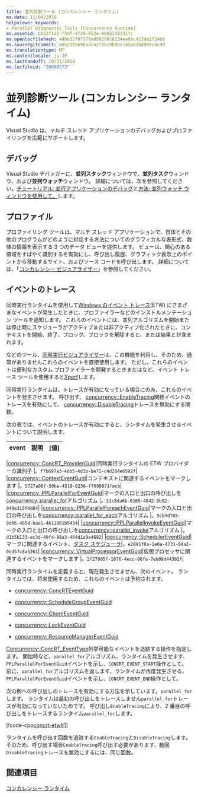 ```yaml
---
title: 並列診断ツール (コンカレンシー ランタイム)
ms.date: 11/04/2016
helpviewer_keywords:
- Parallel Diagnostic Tools [Concurrency Runtime]
ms.assetid: b1a3f1d2-f5df-4f29-852e-906b3d8341fc
ms.openlocfilehash: 44bb32f87379a05829816234ee8bc412de1f24b6
ms.sourcegitcommit: 6052185696adca270bc9bdbec45a626dd89cdcdd
ms.translationtype: MT
ms.contentlocale: ja-JP
ms.lasthandoff: 10/31/2018
ms.locfileid: "50608573"
---
```

# <a name="parallel-diagnostic-tools-concurrency-runtime"></a>並列診断ツール (コンカレンシー ランタイム)

Visual Studio は、マルチ スレッド アプリケーションのデバッグおよびプロファイリングを広範にサポートします。

## <a name="debugging"></a>デバッグ

Visual Studio デバッガーに、**並列スタック**ウィンドウで、**並列タスク**ウィンドウ、および**並列ウォッチ**ウィンドウ。 詳細については、次を参照してください。[チュートリアル: 並行アプリケーションのデバッグ](/visualstudio/debugger/walkthrough-debugging-a-parallel-application)と[方法: 並列ウォッチ ウィンドウを使用して、](/visualstudio/debugger/how-to-use-the-parallel-watch-window)します。

## <a name="profiling"></a>プロファイル

プロファイリング ツールは、マルチ スレッド アプリケーションで、自体とその他のプログラムがどのように対話する方法についてのグラフィカルな表形式、数値の情報を表示する 3 つのデータ ビューを提供します。 ビューは、関心のある領域をすばやく識別するを有効にし、呼び出し履歴、グラフィック表示上のポイントから移動するサイト、およびソース コードを呼び出します。 詳細については、「[コンカレンシー ビジュアライザー](/visualstudio/profiling/concurrency-visualizer)」を参照してください。

## <a name="event-tracing"></a>イベントのトレース

同時実行ランタイムを使用して[Windows のイベント トレース](/windows/desktop/ETW/event-tracing-portal)(ETW) にさまざまなイベントが発生したときに、プロファイラーなどのインストルメンテーション ツールを通知します。 これらのイベントには、並列アルゴリズムを開始または停止時にスケジューラがアクティブまたは非アクティブ化されたときに、コンテキストを開始、終了、ブロック、ブロックを解除すると、または結果とが含まれます。

などのツール、[同時実行ビジュアライザー](/visualstudio/profiling/concurrency-visualizer)は、この機能を利用し、そのため、通常がありませんこれらのイベントを直接使用します。 ただし、これらのイベントは便利なカスタム プロファイラーを開発するときまたはなど、イベント トレース ツールを使用すると[Xperf](http://go.microsoft.com/fwlink/p/?linkid=160628)します。

同時実行ランタイムは、トレースが有効になっている場合にのみ、これらのイベントを発生させます。 呼び出す、 [concurrency::EnableTracing](reference/concurrency-namespace-functions.md#enabletracing)関数イベントのトレースを有効にして、 [concurrency::DisableTracing](reference/concurrency-namespace-functions.md#disabletracing)トレースを無効にする関数。

次の表では、イベントのトレースが有効にすると、ランタイムを発生させるイベントについて説明します。

|event|説明|[値]|
|-----------|-----------------|-----------|

|[concurrency::ConcRT_ProviderGuid](reference/concurrency-namespace-constants1.md#concrt_providerguid)|同時実行ランタイムの ETW プロバイダーの識別子 |。`f7b697a3-4db5-4d3b-be71-c4d284e6592f`| |[concurrency::ContextEventGuid](reference/concurrency-namespace-constants1.md#contexteventguid)|コンテキストに関連するイベントをマークします |。`5727a00f-50be-4519-8256-f7699871fecb`| |[concurrency::PPLParallelForEventGuid](reference/concurrency-namespace-constants1.md#pplparallelforeventguid)|マークの入口と出口の呼び出しを[concurrency::parallel_for](reference/concurrency-namespace-functions.md#parallel_for)アルゴリズム |。`31c8da6b-6165-4042-8b92-949e315f4d84`| |[concurrency::PPLParallelForeachEventGuid](reference/concurrency-namespace-constants1.md#pplparallelforeacheventguid)|マークの入口と出口の呼び出しを[concurrency::parallel_for_each](reference/concurrency-namespace-functions.md#parallel_for_each)アルゴリズム |。`5cb7d785-9d66-465d-bae1-4611061b5434`| |[concurrency::PPLParallelInvokeEventGuid](reference/concurrency-namespace-constants1.md#pplparallelinvokeeventguid)|マークの入口と出口の呼び出しを[concurrency::parallel_invoke](reference/concurrency-namespace-functions.md#parallel_invoke)アルゴリズム |。`d1b5b133-ec3d-49f4-98a3-464d1a9e4682`| |[concurrency::SchedulerEventGuid](reference/concurrency-namespace-constants1.md#schedulereventguid)|マークに関連するイベント、[タスク スケジューラ](../../parallel/concrt/task-scheduler-concurrency-runtime.md)|。`e2091f8a-1e0a-4731-84a2-0dd57c8a5261`| |[concurrency::VirtualProcessorEventGuid](reference/concurrency-namespace-constants1.md#virtualprocessoreventguid)|仮想プロセッサに関連するイベントをマークします |。`2f27805f-1676-4ecc-96fa-7eb09d44302f`|

同時実行ランタイムを定義すると、現在発生させません、次のイベント。 ランタイムでは、将来使用するため、これらのイベントは予約されます。

- [concurrency::ConcRTEventGuid](reference/concurrency-namespace-constants1.md#concrteventguid)

- [concurrency::ScheduleGroupEventGuid](reference/concurrency-namespace-constants1.md#schedulereventguid)

- [concurrency::ChoreEventGuid](reference/concurrency-namespace-constants1.md#choreeventguid)

- [concurrency::LockEventGuid](reference/concurrency-namespace-constants1.md#lockeventguid)

- [concurrency::ResourceManagerEventGuid](reference/concurrency-namespace-constants1.md#resourcemanagereventguid)

[Concurrency::ConcRT_EventType](reference/concurrency-namespace-enums.md#concrt_eventtype)列挙可能なイベントを追跡する操作を指定します。 開始時など、`parallel_for`アルゴリズム、ランタイムを発生させます、`PPLParallelForEventGuid`イベントを示し、`CONCRT_EVENT_START`操作として。 前に、`parallel_for`アルゴリズムを返します、ランタイムが再度発生させる、`PPLParallelForEventGuid`イベントを示し、`CONCRT_EVENT_END`操作として。

次の例への呼び出しのトレースを有効にする方法を示しています。`parallel_for`します。 ランタイムは最初の呼び出しをトレースしません`parallel_for`トレースが有効になっていないためです。 呼び出し`EnableTracing`により、2 番目の呼び出しをトレースするランタイム`parallel_for`します。

[!code-cpp[concrt-etw#1](../../parallel/concrt/codesnippet/cpp/parallel-diagnostic-tools-concurrency-runtime_1.cpp)]

ランタイムを呼び出す回数を追跡する`EnableTracing`と`DisableTracing`します。 そのため、呼び出す場合`EnableTracing`呼び出す必要があります、数回`DisableTracing`トレースを無効にするには、同じ回数。

## <a name="see-also"></a>関連項目

[コンカレンシー ランタイム](../../parallel/concrt/concurrency-runtime.md)

